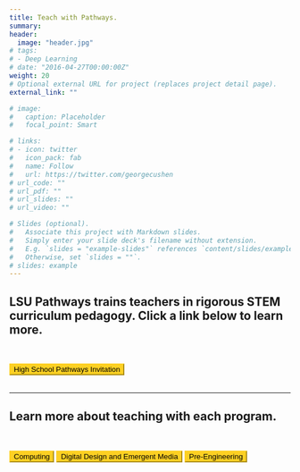 ```yaml
---
title: Teach with Pathways.
summary: 
header:
  image: "header.jpg"
# tags:
# - Deep Learning
# date: "2016-04-27T00:00:00Z"
weight: 20
# Optional external URL for project (replaces project detail page).
external_link: ""

# image:
#   caption: Placeholder
#   focal_point: Smart

# links:
# - icon: twitter
#   icon_pack: fab
#   name: Follow
#   url: https://twitter.com/georgecushen
# url_code: ""
# url_pdf: ""
# url_slides: ""
# url_video: ""

# Slides (optional).
#   Associate this project with Markdown slides.
#   Simply enter your slide deck's filename without extension.
#   E.g. `slides = "example-slides"` references `content/slides/example-slides.md`.
#   Otherwise, set `slides = ""`.
# slides: example
---
```


## LSU Pathways trains teachers in rigorous STEM curriculum pedagogy. Click a link below to learn more. 
<br>

<a href="High%20School%202021%20LSU%20Pathways%20Invitation.docx.pdf" target="_blank"><button style= "background-color:#fdd023; border-color: #fdd023"> High School Pathways Invitation </button></a> 
<br></br>

----
## Learn more about teaching with each program.
<br>

<a href="TeacherFlyer.pdf" target="_blank"><button style= "background-color:#fdd023; border-color: #fdd023"> Computing  </button></a> <a href="DDEMTeachersFlyer_updatedMarch7.pdf" target="_blank"><button style= "background-color:#fdd023; border-color: #fdd023"> Digital Design and Emergent Media  </button></a> <a href="Pre-EngineeringTeacherFlyer_updatedMarch7.pdf" target="_blank"><button style= "background-color:#fdd023; border-color: #fdd023"> Pre-Engineering  </button></a> 


